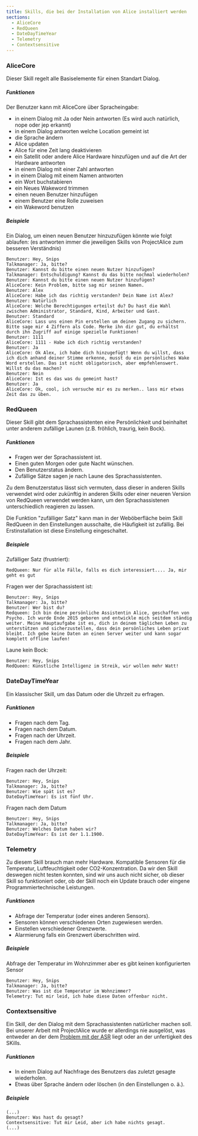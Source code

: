 ```yaml
---
title: Skills, die bei der Installation von Alice installiert werden
sections:
  - AliceCore
  - RedQueen
  - DateDayTimeYear
  - Telemetry
  - Contextsensitive
---
```


### AliceCore

Dieser Skill regelt alle Basiselemente für einen Standart Dialog.

##### Funktionen

Der Benutzer kann mit AliceCore über Spracheingabe:

 - in einem Dialog mit Ja oder Nein antworten (Es wird auch natürlich, nope oder jep erkannt)
 - in einem Dialog antworten welche Location gemeint ist
 - die Sprache ändern
 - Alice updaten
 - Alice für eine Zeit lang deaktivieren
 - ein Satellit oder andere Alice Hardware hinzufügen und auf die Art der Hardware antworten
 - in einem Dialog mit einer Zahl antworten
 - in einem Dialog mit einem Namen antworten
 - ein Wort buchstabieren
 - ein Neues Wakeword trimmen
 - einen neuen Benutzer hinzufügen
 - einem Benutzer eine Rolle zuweisen
 - ein Wakeword benutzen

##### Beispiele

Ein Dialog, um einen neuen Benutzer hinzuzufügen könnte wie folgt ablaufen: (es antworten immer die jeweiligen Skills von ProjectAlice zum besseren Verständnis)
```
Benutzer: Hey, Snips
Talkmanager: Ja, bitte?
Benutzer: Kannst du bitte einen neuen Nutzer hinzufügen?
Talkmanager: Entschuldigung? Kannst du das bitte nochmal wiederholen?
Benutzer: Kannst du bitte einen neuen Nutzer hinzufügen?
AliceCore: Kein Problem, bitte sag mir seinen Namen.
Benutzer: Alex
AliceCore: Habe ich das richtig verstanden? Dein Name ist Alex?
Benutzer: Natürlich
AliceCore: Welche Berechtigungen erteilst du? Du hast die Wahl zwischen Administrator, Standard, Kind, Arbeiter und Gast.
Benutzer: Standard
AliceCore: Lass uns einen Pin erstellen um deinen Zugang zu sichern. Bitte sage mir 4 Ziffern als Code. Merke ihn dir gut, du erhältst durch ihn Zugriff auf einige spezielle Funktionen!
Benutzer: 1111
AliceCore: 1111 - Habe ich dich richtig verstanden?
Benutzer: Ja
AliceCore: Ok Alex, ich habe dich hinzugefügt! Wenn du willst, dass ich dich anhand deiner Stimme erkenne, musst du ein persönliches Wake Word erstellen. Das ist nicht obligatorisch, aber empfehlenswert. Willst du das machen?
Benutzer: Nein
AliceCore: Ist es das was du gemeint hast?
Benutzer: Ja
AliceCore: Ok, cool, ich versuche mir es zu merken.. lass mir etwas Zeit das zu üben.
```

### RedQueen

Dieser Skill gibt dem Sprachassistenten eine Persönlichkeit und beinhaltet unter anderem zufällige Launen (z.B. fröhlich, traurig, kein Bock).

##### Funktionen

- Fragen wer der Sprachassistent ist.
- Einen guten Morgen oder gute Nacht wünschen.
- Den Benutzerstatus ändern.
- Zufällige Sätze sagen je nach Laune des Sprachassistenten.

Zu dem Benutzerstatus lässt sich vermuten, dass dieser in anderen Skills verwendet wird oder zukünftig in anderen Skills oder einer neueren Version von RedQueen verwendet werden kann, um den Sprachassistenen unterschiedlich reagieren zu lassen.

Die Funktion "zufälliger Satz" kann man in der Weböberfläche beim Skill RedQueen in den Einstellungen ausschalte, die Häufigkeit ist zufällig. Bei Erstinstallation ist diese Einstellung eingeschaltet.

##### Beispiele

Zufälliger Satz (frustriert):
```
RedQueen: Nur für alle Fälle, falls es dich interessiert.... Ja, mir geht es gut
```

Fragen wer der Sprachassistent ist:
```
Benutzer: Hey, Snips
Talkmanager: Ja, bitte?
Benutzer: Wer bist du?
Redqueen: Ich bin deine persönliche Assistentin Alice, geschaffen von Psycho. Ich wurde Ende 2015 geboren und entwickle mich seitdem ständig weiter. Meine Hauptaufgabe ist es, dich in deinem täglichen Leben zu unterstützen und sicherzustellen, dass dein persönliches Leben privat bleibt. Ich gebe keine Daten an einen Server weiter und kann sogar komplett offline laufen!
```

Laune kein Bock:
```
Benutzer: Hey, Snips
RedQueen: Künstliche Intelligenz im Streik, wir wollen mehr Watt!

```

### DateDayTimeYear

Ein klassischer Skill, um das Datum oder die Uhrzeit zu erfragen.

##### Funktionen

- Fragen nach dem Tag.
- Fragen nach dem Datum.
- Fragen nach der Uhrzeit.
- Fragen nach dem Jahr.

##### Beispiele

Fragen nach der Uhrzeit:
```
Benutzer: Hey, Snips
Talkmanager: Ja, bitte?
Benutzer: Wie spät ist es?
DateDayTimeYear: Es ist fünf Uhr.
```

Fragen nach dem Datum
```
Benutzer: Hey, Snips
Talkmanager: Ja, bitte?
Benutzer: Welches Datum haben wir?
DateDayTimeYear: Es ist der 1.1.1900.
```

### Telemetry

Zu diesem Skill brauch man mehr Hardware. Kompatible Sensoren für die Temperatur, Luftfeuchtigkeit oder CO2-Konzentration. Da wir den Skill deswegen nicht testen konnten, sind wir uns auch nicht sicher, ob dieser Skill so funktioniert oder, ob der Skill noch ein Update brauch oder eingene Programmiertechnische Leistungen.

##### Funktionen

- Abfrage der Temperatur (oder eines anderen Sensors).
- Sensoren können verschiedenen Orten zugewiesen werden.
- Einstellen verschiedener Grenzwerte.
- Alarmierung falls ein Grenzwert überschritten wird.

##### Beispiele

Abfrage der Temperatur im Wohnzimmer aber es gibt keinen konfigurierten Sensor
```
Benutzer: Hey, Snips
Talkmanager: Ja, bitte?
Benutzer: Was ist die Temperatur im Wohnzimmer?
Telemetry: Tut mir leid, ich habe diese Daten offenbar nicht.
```

### Contextsensitive

Ein Skill, der den Dialog mit dem Sprachassistenten natürlicher machen soll. Bei unserer Arbeit mit ProjectAlice wurde er allerdings nie ausgelöst, was entweder an der dem [Problem mit der ASR](https://ip-team5.intia.de/versuche-und-erfahrungen.html#das-asr-problem) liegt oder an der unfertigkeit des SKills.

##### Funktionen

- In einem Dialog auf Nachfrage des Benutzers das zuletzt gesagte wiederholen.
- Etwas über Sprache ändern oder löschen (in den Einstellungen o. ä.).

##### Beispiele

```
(...)
Benutzer: Was hast du gesagt?
Contextsensitive: Tut mir Leid, aber ich habe nichts gesagt.
(...)
```




